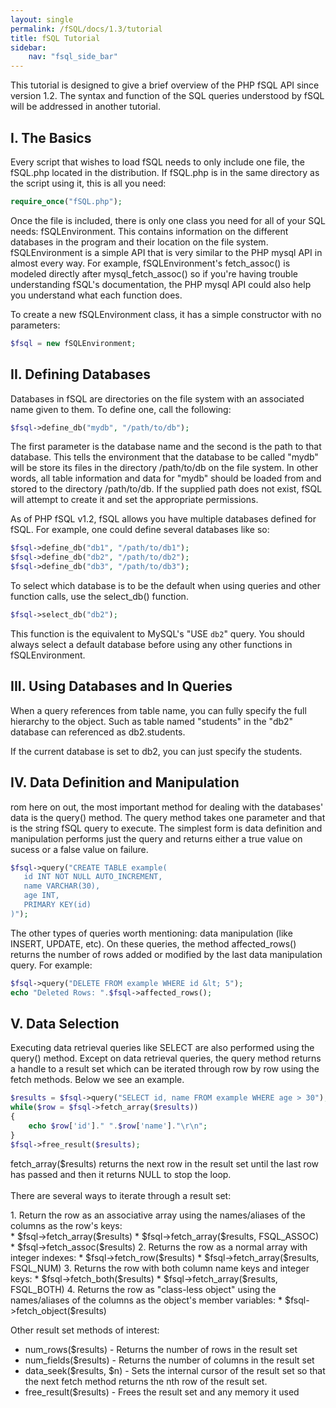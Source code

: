 ```yaml
---
layout: single
permalink: /fSQL/docs/1.3/tutorial
title: fSQL Tutorial
sidebar:
    nav: "fsql_side_bar"
---
```


This tutorial is designed to give a brief overview of the PHP fSQL API since version 1.2.
The syntax and function of the SQL queries understood by fSQL will be
addressed in another tutorial.

## I. The Basics

Every script that wishes to load fSQL needs to only include one file, the fSQL.php
located in the distribution.  If fSQL.php is in the same directory as the script using it,
this is all you need:

```php
require_once("fSQL.php");
```

Once the file is included, there is only one class you need for all of your SQL needs:
fSQLEnvironment.  This contains information on the different databases in the program
and their location on the file system.  fSQLEnvironment is a simple API that is very similar to the PHP mysql
API in almost every way.  For example, fSQLEnvironment's fetch_assoc() is modeled directly
after mysql_fetch_assoc() so if you're having trouble understanding fSQL's documentation,
the PHP mysql API could also help you understand what each function does.

To create a new fSQLEnvironment class, it has a simple constructor with no parameters:

```php
$fsql = new fSQLEnvironment;
```

## II. Defining Databases

Databases in fSQL are directories on the file system with an associated name
given to them.  To define one, call the following:

```php
$fsql->define_db("mydb", "/path/to/db");
```

<p>The first parameter is the database name and the second is the path to that database.
This tells the environment that the database to be called "mydb" will be
store its files in the directory /path/to/db on the file system.  In other words,
all table information and data for "mydb" should be loaded from and stored to
the directory /path/to/db.  If the supplied path does not exist, fSQL will attempt
to create it and set the appropriate permissions.

As of PHP fSQL v1.2, fSQL allows you have multiple databases defined for
fSQL.  For example, one could define several databases like so:


```php
$fsql->define_db("db1", "/path/to/db1");
$fsql->define_db("db2", "/path/to/db2");
$fsql->define_db("db3", "/path/to/db3");
```


To select which database is to be the default when using queries and other function
calls, use the select_db() function.


```php
$fsql->select_db("db2");
```


This function is the equivalent to MySQL's "USE `db2`" query.  You should always
select a default database before using any other functions in fSQLEnvironment.

## III. Using Databases and In Queries

When a query references from table name, you can fully specify the full
hierarchy to the object.  Such as table named "students" in the "db2" database
can referenced as db2.students.

If the current database is set to db2, you can just specify the students.

## IV. Data Definition and Manipulation

rom here on out, the most important method for dealing with the databases'
data is the query() method.  The query method takes one parameter and that is the string
fSQL query to execute.  The simplest form is data definition and manipulation
performs just the query and returns either a true value on sucess or a false
value on failure.</p>

```php
$fsql->query("CREATE TABLE example(
   id INT NOT NULL AUTO_INCREMENT,
   name VARCHAR(30), 
   age INT,
   PRIMARY KEY(id)
)");
```

The other types of queries worth mentioning: data manipulation (like INSERT, UPDATE, etc).
On these queries, the method affected_rows() returns the number of rows added or modified
by the last data manipulation query.  For example:</p>

```php
$fsql->query("DELETE FROM example WHERE id &lt; 5");
echo "Deleted Rows: ".$fsql->affected_rows();
```

## V. Data Selection

Executing data retrieval queries like SELECT are also performed using the query() method.
Except on data retrieval queries, the query method returns a handle to a result set
which can be iterated through row by row using the fetch methods.  Below we see an example.

```php
$results = $fsql->query("SELECT id, name FROM example WHERE age > 30");
while($row = $fsql->fetch_array($results))
{
	echo $row['id']." ".$row['name']."\r\n";
}
$fsql->free_result($results);
```

<p>fetch_array($results) returns the next row in the result set until the last row
has passed and then it returns NULL to stop the loop.<br /><br />
There are several ways to iterate through a result set:</p>
1. Return the row as an associative array using the names/aliases of the columns as the row's keys:<br/>
    * $fsql->fetch_array($results)
    * $fsql->fetch_array($results, FSQL_ASSOC)
    * $fsql->fetch_assoc($results)
2. Returns the row as a normal array with integer indexes:
    * $fsql->fetch_row($results)
    * $fsql->fetch_array($results, FSQL_NUM)
3. Returns the row with both column name keys and integer keys:
    * $fsql->fetch_both($results)
    * $fsql->fetch_array($results, FSQL_BOTH)
4. Returns the row as "class-less object" using the names/aliases of the columns as the object's member variables:
    * $fsql->fetch_object($results)

Other result set methods of interest:
* num_rows($results) - Returns the number of rows in the result set
* num_fields($results) - Returns the number of columns in the result set
* data_seek($results, $n) - Sets the internal cursor of the result set so that the next fetch method returns the nth row of the result set.
* free_result($results) - Frees the result set and any memory it used
